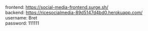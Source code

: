frontend: https://social-media-frontend.surge.sh/  
backend: https://ricesocialmedia-89d5147d4bd0.herokuapp.com/  
username: Bret  
password: 111111
